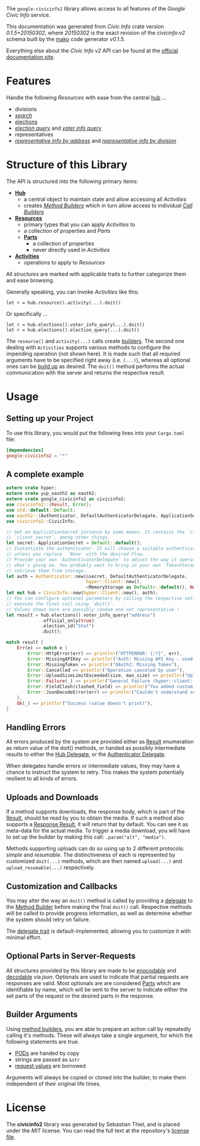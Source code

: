 <!---
DO NOT EDIT !
This file was generated automatically from 'src/mako/api/README.md.mako'
DO NOT EDIT !
-->
The `google-civicinfo2` library allows access to all features of the *Google Civic Info* service.

This documentation was generated from *Civic Info* crate version *0.1.5+20150302*, where *20150302* is the exact revision of the *civicinfo:v2* schema built by the [mako](http://www.makotemplates.org/) code generator *v0.1.5*.

Everything else about the *Civic Info* *v2* API can be found at the
[official documentation site](https://developers.google.com/civic-information).
# Features

Handle the following *Resources* with ease from the central [hub](http://byron.github.io/google-apis-rs/google_civicinfo2/struct.CivicInfo.html) ... 

* divisions
 * [*search*](http://byron.github.io/google-apis-rs/google_civicinfo2/struct.DivisionSearchCall.html)
* [elections](http://byron.github.io/google-apis-rs/google_civicinfo2/struct.Election.html)
 * [*election query*](http://byron.github.io/google-apis-rs/google_civicinfo2/struct.ElectionElectionQueryCall.html) and [*voter info query*](http://byron.github.io/google-apis-rs/google_civicinfo2/struct.ElectionVoterInfoQueryCall.html)
* representatives
 * [*representative info by address*](http://byron.github.io/google-apis-rs/google_civicinfo2/struct.RepresentativeRepresentativeInfoByAddresCall.html) and [*representative info by division*](http://byron.github.io/google-apis-rs/google_civicinfo2/struct.RepresentativeRepresentativeInfoByDivisionCall.html)




# Structure of this Library

The API is structured into the following primary items:

* **[Hub](http://byron.github.io/google-apis-rs/google_civicinfo2/struct.CivicInfo.html)**
    * a central object to maintain state and allow accessing all *Activities*
    * creates [*Method Builders*](http://byron.github.io/google-apis-rs/google_civicinfo2/trait.MethodsBuilder.html) which in turn
      allow access to individual [*Call Builders*](http://byron.github.io/google-apis-rs/google_civicinfo2/trait.CallBuilder.html)
* **[Resources](http://byron.github.io/google-apis-rs/google_civicinfo2/trait.Resource.html)**
    * primary types that you can apply *Activities* to
    * a collection of properties and *Parts*
    * **[Parts](http://byron.github.io/google-apis-rs/google_civicinfo2/trait.Part.html)**
        * a collection of properties
        * never directly used in *Activities*
* **[Activities](http://byron.github.io/google-apis-rs/google_civicinfo2/trait.CallBuilder.html)**
    * operations to apply to *Resources*

All *structures* are marked with applicable traits to further categorize them and ease browsing.

Generally speaking, you can invoke *Activities* like this:

```Rust,ignore
let r = hub.resource().activity(...).doit()
```

Or specifically ...

```ignore
let r = hub.elections().voter_info_query(...).doit()
let r = hub.elections().election_query(...).doit()
```

The `resource()` and `activity(...)` calls create [builders][builder-pattern]. The second one dealing with `Activities` 
supports various methods to configure the impending operation (not shown here). It is made such that all required arguments have to be 
specified right away (i.e. `(...)`), whereas all optional ones can be [build up][builder-pattern] as desired.
The `doit()` method performs the actual communication with the server and returns the respective result.

# Usage

## Setting up your Project

To use this library, you would put the following lines into your `Cargo.toml` file:

```toml
[dependencies]
google-civicinfo2 = "*"
```

## A complete example

```Rust
extern crate hyper;
extern crate yup_oauth2 as oauth2;
extern crate google_civicinfo2 as civicinfo2;
use civicinfo2::{Result, Error};
use std::default::Default;
use oauth2::{Authenticator, DefaultAuthenticatorDelegate, ApplicationSecret, MemoryStorage};
use civicinfo2::CivicInfo;

// Get an ApplicationSecret instance by some means. It contains the `client_id` and 
// `client_secret`, among other things.
let secret: ApplicationSecret = Default::default();
// Instantiate the authenticator. It will choose a suitable authentication flow for you, 
// unless you replace  `None` with the desired Flow.
// Provide your own `AuthenticatorDelegate` to adjust the way it operates and get feedback about 
// what's going on. You probably want to bring in your own `TokenStorage` to persist tokens and
// retrieve them from storage.
let auth = Authenticator::new(&secret, DefaultAuthenticatorDelegate,
                              hyper::Client::new(),
                              <MemoryStorage as Default>::default(), None);
let mut hub = CivicInfo::new(hyper::Client::new(), auth);
// You can configure optional parameters by calling the respective setters at will, and
// execute the final call using `doit()`.
// Values shown here are possibly random and not representative !
let result = hub.elections().voter_info_query("address")
             .official_only(true)
             .election_id("Stet")
             .doit();

match result {
    Err(e) => match e {
        Error::HttpError(err) => println!("HTTPERROR: {:?}", err),
        Error::MissingAPIKey => println!("Auth: Missing API Key - used if there are no scopes"),
        Error::MissingToken => println!("OAuth2: Missing Token"),
        Error::Cancelled => println!("Operation canceled by user"),
        Error::UploadSizeLimitExceeded(size, max_size) => println!("Upload size too big: {} of {}", size, max_size),
        Error::Failure(_) => println!("General Failure (hyper::client::Response doesn't print)"),
        Error::FieldClash(clashed_field) => println!("You added custom parameter which is part of builder: {:?}", clashed_field),
        Error::JsonDecodeError(err) => println!("Couldn't understand server reply - maybe API needs update: {:?}", err),
    },
    Ok(_) => println!("Success (value doesn't print)"),
}

```
## Handling Errors

All errors produced by the system are provided either as [Result](http://byron.github.io/google-apis-rs/google_civicinfo2/enum.Result.html) enumeration as return value of 
the doit() methods, or handed as possibly intermediate results to either the 
[Hub Delegate](http://byron.github.io/google-apis-rs/google_civicinfo2/trait.Delegate.html), or the [Authenticator Delegate](http://byron.github.io/google-apis-rs/google_civicinfo2/../yup-oauth2/trait.AuthenticatorDelegate.html).

When delegates handle errors or intermediate values, they may have a chance to instruct the system to retry. This 
makes the system potentially resilient to all kinds of errors.

## Uploads and Downloads
If a method supports downloads, the response body, which is part of the [Result](http://byron.github.io/google-apis-rs/google_civicinfo2/enum.Result.html), should be
read by you to obtain the media.
If such a method also supports a [Response Result](http://byron.github.io/google-apis-rs/google_civicinfo2/trait.ResponseResult.html), it will return that by default.
You can see it as meta-data for the actual media. To trigger a media download, you will have to set up the builder by making
this call: `.param("alt", "media")`.

Methods supporting uploads can do so using up to 2 different protocols: 
*simple* and *resumable*. The distinctiveness of each is represented by customized 
`doit(...)` methods, which are then named `upload(...)` and `upload_resumable(...)` respectively.

## Customization and Callbacks

You may alter the way an `doit()` method is called by providing a [delegate](http://byron.github.io/google-apis-rs/google_civicinfo2/trait.Delegate.html) to the 
[Method Builder](http://byron.github.io/google-apis-rs/google_civicinfo2/trait.CallBuilder.html) before making the final `doit()` call. 
Respective methods will be called to provide progress information, as well as determine whether the system should 
retry on failure.

The [delegate trait](http://byron.github.io/google-apis-rs/google_civicinfo2/trait.Delegate.html) is default-implemented, allowing you to customize it with minimal effort.

## Optional Parts in Server-Requests

All structures provided by this library are made to be [enocodable](http://byron.github.io/google-apis-rs/google_civicinfo2/trait.RequestValue.html) and 
[decodable](http://byron.github.io/google-apis-rs/google_civicinfo2/trait.ResponseResult.html) via *json*. Optionals are used to indicate that partial requests are responses 
are valid.
Most optionals are are considered [Parts](http://byron.github.io/google-apis-rs/google_civicinfo2/trait.Part.html) which are identifiable by name, which will be sent to 
the server to indicate either the set parts of the request or the desired parts in the response.

## Builder Arguments

Using [method builders](http://byron.github.io/google-apis-rs/google_civicinfo2/trait.CallBuilder.html), you are able to prepare an action call by repeatedly calling it's methods.
These will always take a single argument, for which the following statements are true.

* [PODs][wiki-pod] are handed by copy
* strings are passed as `&str`
* [request values](http://byron.github.io/google-apis-rs/google_civicinfo2/trait.RequestValue.html) are borrowed

Arguments will always be copied or cloned into the builder, to make them independent of their original life times.

[wiki-pod]: http://en.wikipedia.org/wiki/Plain_old_data_structure
[builder-pattern]: http://en.wikipedia.org/wiki/Builder_pattern
[google-go-api]: https://github.com/google/google-api-go-client

# License
The **civicinfo2** library was generated by Sebastian Thiel, and is placed 
under the *MIT* license.
You can read the full text at the repository's [license file][repo-license].

[repo-license]: https://github.com/Byron/google-apis-rs/LICENSE.md
